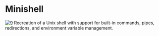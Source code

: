 # Minishell
[![9](https://github.com/user-attachments/assets/2618b2f2-fbde-4581-8225-6d930f6d3b2c)](https://github.com/amalangi/42_Minishell)
Recreation of a Unix shell with support for built-in commands, pipes, redirections, and environment variable management.
